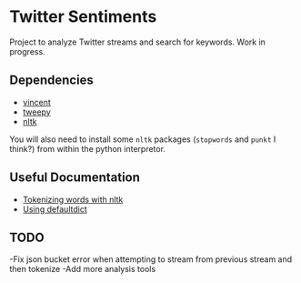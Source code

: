 # Twitter Sentiments

Project to analyze Twitter streams and search for keywords. Work in progress.

## Dependencies 
- [vincent](https://vincent.readthedocs.io/en/latest/#)
- [tweepy](https://github.com/tweepy/tweepy)
- [nltk](https://github.com/nltk/nltk)

You will also need to install some `nltk` packages (`stopwords` and `punkt` I think?) from within the python interpretor. 

## Useful Documentation
- [Tokenizing words with nltk](https://pythonspot.com/tokenizing-words-and-sentences-with-nltk/)
- [Using defaultdict](https://medium.com/swlh/python-collections-defaultdict-dictionary-with-default-values-and-automatic-keys-305540540d2a)

## TODO

-Fix json bucket error when attempting to stream from previous stream and then tokenize
-Add more analysis tools
